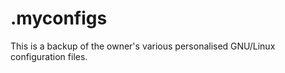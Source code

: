 .myconfigs
==========

This is a backup of the owner's various personalised GNU/Linux configuration files.
